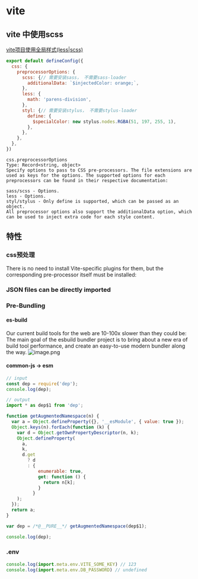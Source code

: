 # vite

## vite 中使用scss

[vite项目使用全局样式(less|scss)](https://www.jianshu.com/p/4dd7cb87eae3)

``` javascript
export default defineConfig({
  css: {
    preprocessorOptions: {
      scss: {// 需要安装sass， 不需要sass-loader
        additionalData: `$injectedColor: orange;`,
      },
      less: {
        math: 'parens-division',
      },
      styl: {// 需要安装stylus， 不需要stylus-loader
        define: {
          $specialColor: new stylus.nodes.RGBA(51, 197, 255, 1),
        },
      },
    },
  },
})


```

```
css.preprocessorOptions
Type: Record<string, object>
Specify options to pass to CSS pre-processors. The file extensions are used as keys for the options. The supported options for each preprocessors can be found in their respective documentation:

sass/scss - Options.
less - Options.
styl/stylus - Only define is supported, which can be passed as an object.
All preprocessor options also support the additionalData option, which can be used to inject extra code for each style content.
```

## 特性
### css预处理
There is no need to install Vite-specific plugins for them, but the corresponding pre-processor itself must be installed:

### JSON files can be directly imported

### Pre-Bundling

#### es-build
Our current build tools for the web are 10-100x slower than they could be:
The main goal of the esbuild bundler project is to bring about a new era of build tool performance, and create an easy-to-use modern bundler along the way.
![image.png](https://pic1.zhimg.com/80/v2-b77d6af5e0f5bbdc6ac45a2b2f00d87c_1440w.webp)

#### common-js -> esm

``` javascript
// input
const dep = require('dep');
console.log(dep);

// output
import * as dep$1 from 'dep';

function getAugmentedNamespace(n) {
  var a = Object.defineProperty({}, '__esModule', { value: true });
  Object.keys(n).forEach(function (k) {
    var d = Object.getOwnPropertyDescriptor(n, k);
    Object.defineProperty(
      a,
      k,
      d.get
        ? d
        : {
            enumerable: true,
            get: function () {
              return n[k];
            }
          }
    );
  });
  return a;
}

var dep = /*@__PURE__*/ getAugmentedNamespace(dep$1);

console.log(dep);
```

### .env 

``` javascript
console.log(import.meta.env.VITE_SOME_KEY) // 123
console.log(import.meta.env.DB_PASSWORD) // undefined
```